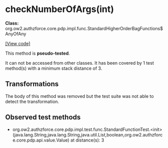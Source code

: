 # checkNumberOfArgs(int)

**Class:** org.ow2.authzforce.core.pdp.impl.func.StandardHigherOrderBagFunctions$AnyOfAny

[[View code]](https://github.com/authzforce/core/blob/83605491a8cd41e0420592a1313775576f3fa3a3/pdp-engine/src/main/java//org/ow2/authzforce/core/pdp/impl/func/StandardHigherOrderBagFunctions.java#L514)

This method is **pseudo-tested**.


It can not be accessed from other classes. 
It has been covered by 1 test method(s) with a minimum stack distance of 3.

## Transformations

The body of this method was removed but the test suite was not able to detect the transformation.



## Observed test methods

* org.ow2.authzforce.core.pdp.impl.test.func.StandardFunctionTest.&lt;init&gt;(java.lang.String,java.lang.String,java.util.List,boolean,org.ow2.authzforce.core.pdp.api.value.Value) at distance(s): 3

